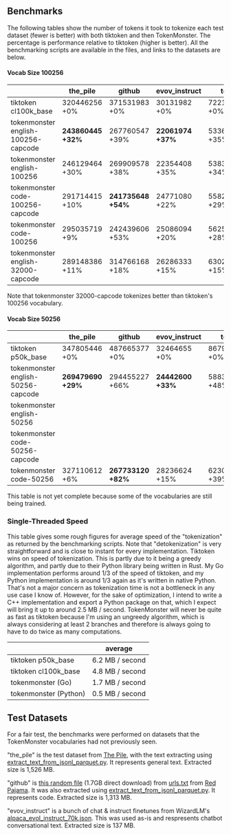 ## Benchmarks

The following tables show the number of tokens it took to tokenize each test dataset (fewer is better) with both tiktoken and then TokenMonster. The percentage is performance relative to tiktoken (higher is better). All the benchmarking scripts are available in the files, and links to the datasets are below.

#### Vocab Size 100256
|                                     | the_pile       | github         | evov_instruct | total          |
|-------------------------------------|----------------|----------------|---------------|----------------|
| tiktoken cl100k_base                | 320446256 +0%  | 371531983 +0%  | 30131982 +0%  | 722110221 +0%  |
| tokenmonster english-100256-capcode | **243860445 +32%** | 267760547 +39% | **22061974 +37%** | 533682966 +35% |
| tokenmonster english-100256         | 246129464 +30% | 269909578 +38% | 22354408 +35% | 538393450 +34% |
| tokenmonster code-100256-capcode    | 291714415 +10% | **241735648 +54%** | 24771080 +22% | 558221143 +29% |
| tokenmonster code-100256            | 295035719 +9%  | 242439606 +53% | 25086094 +20% | 562561419 +28% |
| tokenmonster english-32000-capcode  | 289148386 +11% | 314766168 +18% | 26286333 +15% | 630200887 +15% |

Note that tokenmonster 32000-capcode tokenizes better than tiktoken's 100256 vocabulary.

#### Vocab Size 50256

|                                     | the_pile       | github         | evov_instruct | total          |
|-------------------------------------|----------------|----------------|---------------|----------------|
| tiktoken p50k_base                  | 347805446 +0%  | 487665377 +0%  | 32464655 +0%  | 867935478 +0%  |
| tokenmonster english-50256-capcode  | **269479690 +29%** | 294455227 +66% | **24442600 +33%** | 588377517 +48% |
| tokenmonster english-50256          |                |                |               |                |
| tokenmonster code-50256-capcode     |                |                |               |                |
| tokenmonster code-50256             | 327110612 +6%  | **267733120 +82%** | 28236624 +15% | 623080356 +39% |

This table is not yet complete because some of the vocabularies are still being trained.

### Single-Threaded Speed

This table gives some rough figures for average speed of the "tokenization" as returned by the benchmarking scripts. Note that "detokenization" is very straightforward and is close to instant for every implementation. Tiktoken wins on speed of tokenization. This is partly due to it being a greedy algorithm, and partly due to their Python library being written in Rust. My Go implementation performs around 1/3 of the speed of tiktoken, and my Python implementation is around 1/3 again as it's written in native Python. That's not a major concern as tokenization time is not a bottleneck in any use case I know of. However, for the sake of optimization, I intend to write a C++ implementation and export a Python package on that, which I expect will bring it up to around 2.5 MB / second. TokenMonster will never be quite as fast as tiktoken because I'm using an ungreedy algorithm, which is always considering at least 2 branches and therefore is always going to have to do twice as many computations.

|                                     | average           |
|-------------------------------------|-------------------|
| tiktoken p50k_base                  | 6.2 MB / second   |
| tiktoken cl100k_base                | 4.8 MB / second   |
| tokenmonster (Go)                   | 1.7 MB / second   |
| tokenmonster (Python)               | 0.5 MB / second   |

## Test Datasets

For a fair test, the benchmarks were performed on datasets that the TokenMonster vocabularies had not previously seen.

"the_pile" is the test dataset from [The Pile](https://the-eye.eu/public/AI/pile/), with the text extracting using [extract_text_from_jsonl_parquet.py](/training). It represents general text. Extracted size is 1,526 MB.

"github" is [this random file](https://data.together.xyz/redpajama-data-1T/v1.0.0/github/filtered_a777da5620f1467f8df3616b17d533dc.sampled.jsonl) (1.7GB direct download) from [urls.txt](https://data.together.xyz/redpajama-data-1T/v1.0.0/urls.txt) from [Red Pajama](https://huggingface.co/datasets/togethercomputer/RedPajama-Data-1T). It was also extracted using [extract_text_from_jsonl_parquet.py](/training). It represents code. Extracted size is 1,313 MB.

"evov_instruct" is a bunch of chat & instruct finetunes from WizardLM's [alpaca_evol_instruct_70k.json](https://huggingface.co/datasets/WizardLM/evol_instruct_70k/tree/main). This was used as-is and respresents chatbot conversational text. Extracted size is 137 MB.